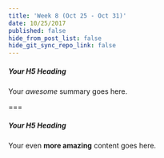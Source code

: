 ```yaml
---
title: 'Week 8 (Oct 25 - Oct 31)'
date: 10/25/2017
published: false
hide_from_post_list: false
hide_git_sync_repo_link: false
---
```


##### Your H5 Heading
Your _awesome_ summary goes here.

===

##### Your H5 Heading
Your even **more amazing** content goes here.
